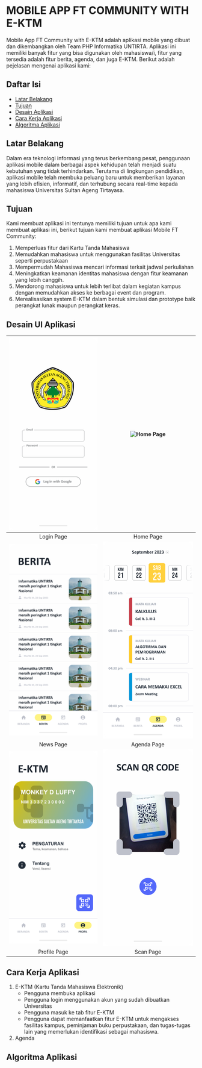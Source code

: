 # MOBILE APP FT COMMUNITY WITH E-KTM
Mobile App FT Community with E-KTM adalah aplikasi mobile yang dibuat dan dikembangkan oleh Team PHP Informatika UNTIRTA. Aplikasi ini memiliki banyak fitur yang bisa digunakan oleh mahasiswa/i, fitur yang tersedia adalah fitur berita, agenda, dan juga E-KTM. Berikut adalah pejelasan mengenai aplikasi kami:

## Daftar Isi
- [Latar Belakang](#latar-belakang)
- [Tujuan](#tujuan)
- [Desain Aplikasi](#desain-ui-aplikasi)
- [Cara Kerja Aplikasi](#cara-kerja-aplikasi)
- [Algoritma Aplikasi](#algoritma-aplikasi)

## Latar Belakang
Dalam era teknologi informasi yang terus berkembang pesat, penggunaan aplikasi mobile dalam berbagai aspek kehidupan telah menjadi suatu kebutuhan yang tidak terhindarkan. Terutama di lingkungan pendidikan, aplikasi mobile telah membuka peluang baru untuk memberikan layanan yang lebih efisien, informatif, dan terhubung secara real-time kepada mahasiswa Universitas Sultan Ageng Tirtayasa.

## Tujuan
Kami membuat aplikasi ini tentunya memiliki tujuan untuk apa kami membuat aplikasi ini, berikut tujuan kami membuat aplikasi Mobile FT Community:
1. Memperluas fitur dari Kartu Tanda Mahasiswa
2. Memudahkan mahasiswa untuk menggunakan fasilitas Universitas seperti perpustakaan
3. Mempermudah Mahasiswa mencari informasi terkait jadwal perkuliahan
4. Meningkatkan keamanan identitas mahasiswa dengan fitur keamanan yang lebih canggih.
5. Mendorong mahasiswa untuk lebih terlibat dalam kegiatan kampus dengan memudahkan akses ke berbagai event dan program.
6. Merealisasikan system E-KTM dalam bentuk simulasi dan prototype baik perangkat lunak maupun perangkat keras.

## Desain UI Aplikasi
| ![Login Page](img/ui/halaman-login.png) | ![Home Page](img/ui/halaman-beranda.png) |
|:-------------------------:|:-------------------------:|
| Login Page                | Home Page                 |
| ![News Page](img/ui/halaman-berita.png) | ![Agenda Page](img/ui/halaman-agenda.png) |
| News Page                 |  Agenda Page              |
| ![Profile Page](img/ui/halaman-profil.png) | ![Scan Page](img/ui/halaman-scan.png) |
| Profile Page              | Scan Page                 |

## Cara Kerja Aplikasi
1. E-KTM (Kartu Tanda Mahasiswa Elektronik)
   - Pengguna membuka aplikasi
   - Pengguna login menggunakan akun yang sudah dibuatkan Universitas
   - Pengguna masuk ke tab fitur E-KTM
   - Pengguna dapat memanfaatkan fitur E-KTM untuk mengakses fasilitas kampus, peminjaman buku perpustakaan, dan tugas-tugas lain yang memerlukan identifikasi sebagai mahasiswa.
2. Agenda

## Algoritma Aplikasi
